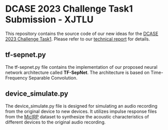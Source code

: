 # DCASE 2023 Challenge Task1 Submission - XJTLU
This repository contains the source code of our new ideas for the [DCASE 2023 Challenge Task1](https://dcase.community/challenge2023/task-low-complexity-acoustic-scene-classification). Please refer to our [technical report](https://dcase.community/documents/challenge2023/technical_reports/DCASE2023_Cai_74_t1.pdf) for details.
## tf-sepnet.py
The tf-sepnet.py file contains the implementation of our proposed neural network architecture called **TF-SepNet**. The architecture is based on Time-Frequency Separable Convolution.
## device_simulate.py
The device_simulate.py file is designed for simulating an audio recording from the original device to new devices. It utilizes impulse response files from the [MicIRP](http://micirp.blogspot.com/?m=1) dataset to synthesize the acoustic characteristics of different devices to the original audio recording.

